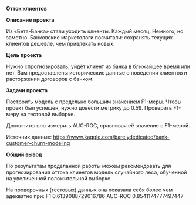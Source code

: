 <b>Отток клиентов</b>

<b>Описание проекта</b>

Из «Бета-Банка» стали уходить клиенты. Каждый месяц. Немного, но заметно. Банковские маркетологи посчитали: сохранять
текущих клиентов дешевле, чем привлекать новых.

<b>Цель проекта</b>

Нужно спрогнозировать, уйдёт клиент из банка в ближайшее время или нет. Вам предоставлены исторические данные о
поведении клиентов и расторжении договоров с банком.

<b>Задачи проекта</b>

Построить модель с предельно большим значением F1-меры. Чтобы проект был успешен, нужно довести метрику до 0.59.
Проверить F1-меру на тестовой выборке.

Дополнительно измерить AUC-ROC, сравнивая её значение с F1-мерой.

Источник данных: https://www.kaggle.com/barelydedicated/bank-customer-churn-modeling

<b>Общий вывод</b>

По результатам проделанной работы можем рекомендовать для прогнозирования оттока клиентов модель случайного леса,
обученной на увеличенной положительной выборке.

На проверочных (тестовых) данных она показала себя более чем адекватно при: F1 0.6139088729016786 AUC-ROC
0.8541174777497447

